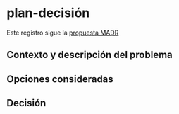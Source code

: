 # plan-decisión
Este registro sigue la [propuesta MADR](https://adr.github.io/madr/#overview)

## Contexto y descripción del problema


## Opciones consideradas


## Decisión

<!--Decisión tomada y por qué-->
